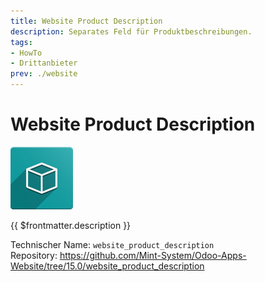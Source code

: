 ```yaml
---
title: Website Product Description
description: Separates Feld für Produktbeschreibungen.
tags:
- HowTo
- Drittanbieter
prev: ./website
---
```

# Website Product Description
![icon_oms_box](attachments/icon_oms_box.png)

{{ $frontmatter.description }}

Technischer Name: `website_product_description`\
Repository: <https://github.com/Mint-System/Odoo-Apps-Website/tree/15.0/website_product_description>
